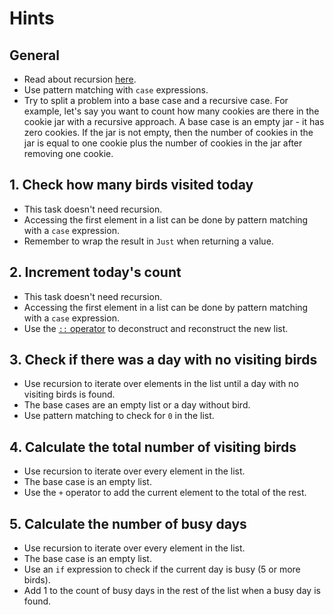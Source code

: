 # Hints

## General

- Read about recursion [here][recursion].
- Use pattern matching with `case` expressions.
- Try to split a problem into a base case and a recursive case. For example, let's say you want to count how many cookies are there in the cookie jar with a recursive approach. A base case is an empty jar - it has zero cookies. If the jar is not empty, then the number of cookies in the jar is equal to one cookie plus the number of cookies in the jar after removing one cookie.

## 1. Check how many birds visited today

- This task doesn't need recursion.
- Accessing the first element in a list can be done by pattern matching with a `case` expression.
- Remember to wrap the result in `Just` when returning a value.

## 2. Increment today's count

- This task doesn't need recursion.
- Accessing the first element in a list can be done by pattern matching with a `case` expression.
- Use the [`::` operator][list-cons] to deconstruct and reconstruct the new list.

## 3. Check if there was a day with no visiting birds

- Use recursion to iterate over elements in the list until a day with no visiting birds is found.
- The base cases are an empty list or a day without bird.
- Use pattern matching to check for `0` in the list.

## 4. Calculate the total number of visiting birds

- Use recursion to iterate over every element in the list.
- The base case is an empty list.
- Use the `+` operator to add the current element to the total of the rest.

## 5. Calculate the number of busy days

- Use recursion to iterate over every element in the list.
- The base case is an empty list.
- Use an `if` expression to check if the current day is busy (5 or more birds).
- Add 1 to the count of busy days in the rest of the list when a busy day is found.

[list-cons]: https://package.elm-lang.org/packages/elm/core/latest/List#(::)
[recursion]: https://functional-programming-in-elm.netlify.app/recursion/
